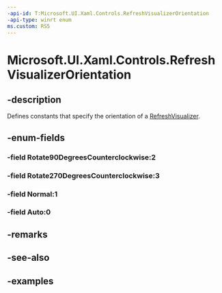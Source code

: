 ```yaml
---
-api-id: T:Microsoft.UI.Xaml.Controls.RefreshVisualizerOrientation
-api-type: winrt enum
ms.custom: RS5
---
```

<!-- Enumeration syntax.
public enum RefreshVisualizerOrientation : int 
-->

# Microsoft.UI.Xaml.Controls.RefreshVisualizerOrientation


## -description

Defines constants that specify the orientation of a [RefreshVisualizer](refreshvisualizer.md).


## -enum-fields

### -field Rotate90DegreesCounterclockwise:2


### -field Rotate270DegreesCounterclockwise:3


### -field Normal:1


### -field Auto:0


## -remarks


## -see-also


## -examples


